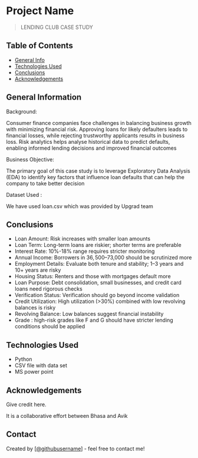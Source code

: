 # Project Name
> LENDING CLUB CASE STUDY


## Table of Contents
* [General Info](#general-information)
* [Technologies Used](#technologies-used)
* [Conclusions](#conclusions)
* [Acknowledgements](#acknowledgements)

<!-- You can include any other section that is pertinent to your problem -->

## General Information
Background:

Consumer finance companies face challenges in balancing business growth with minimizing financial risk. Approving loans for likely defaulters leads to financial losses, while rejecting trustworthy applicants results in business loss. Risk analytics helps analyse historical data to predict defaults, enabling informed lending decisions and improved financial outcomes

Business Objective:

The primary goal of this case study is to leverage Exploratory Data Analysis (EDA) to identify key factors that influence loan defaults that can help the company to take better decision

Dataset Used : 

We have used loan.csv which was provided by Upgrad team

<!-- You don't have to answer all the questions - just the ones relevant to your project. -->

## Conclusions
- Loan Amount: Risk increases with smaller loan amounts
- Loan Term: Long-term loans are riskier; shorter terms are preferable
- Interest Rate: 10%-18% range requires stricter monitoring
- Annual Income: Borrowers in $36,500–$73,000 should be scrutinized more
- Employment Details: Evaluate both tenure and stability; 1–3 years and 10+ years are risky
- Housing Status: Renters and those with mortgages default more
- Loan Purpose: Debt consolidation, small businesses, and credit card loans need rigorous checks
- Verification Status: Verification should go beyond income validation
- Credit Utilization: High utilization (>30%) combined with low revolving balances is risky
- Revolving Balance: Low balances suggest financial instability 
- Grade : high-risk grades like F and G should have stricter lending conditions should be applied


<!-- You don't have to answer all the questions - just the ones relevant to your project. -->


## Technologies Used
- Python
- CSV file with data set
- MS power point

<!-- As the libraries versions keep on changing, it is recommended to mention the version of library used in this project -->

## Acknowledgements
Give credit here.

It is a collaborative effort between Bhasa and Avik



## Contact
Created by [[@githubusername](https://github.com/Bhasa27)] - feel free to contact me!

<!-- Optional -->
<!-- ## License -->
<!-- This project is open source and available under the [... License](). -->

<!-- You don't have to include all sections - just the one's relevant to your project -->
